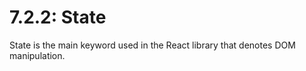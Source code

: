 # 7.2.2: State

State is the main keyword used in the React library that denotes DOM manipulation.

